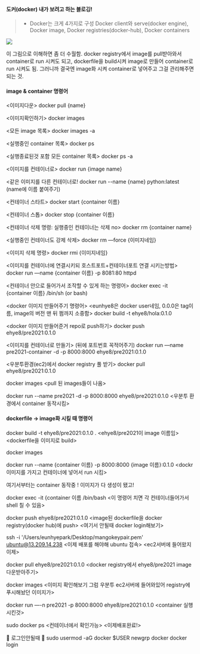 #### 도커(docker) 내가 보려고 하는 블로깅!
> * Docker는 크게 4가지로 구성
Docker client와 serve(docker engine), 
Docker image, 
Docker registries(docker-hub), 
Docker containers

![](https://images.velog.io/images/majaeh43/post/2a7a7b7c-0446-4c22-8990-d1d69655ec41/%E1%84%89%E1%85%B3%E1%84%8F%E1%85%B3%E1%84%85%E1%85%B5%E1%86%AB%E1%84%89%E1%85%A3%E1%86%BA%202021-11-07%20%E1%84%8B%E1%85%A9%E1%84%92%E1%85%AE%2012.46.56.png)

이 그림으로 이해하면 좀 더 수월함.
docker registry에서 image를 pull받아와서 container로 run 시켜도 되고,
dockerfile을 build시켜 image로 만들어 container로 run 시켜도 됨.
그러니까 결국엔 image화 시켜 container로 넣어주고 그걸 관리해주면 되는 것.

#### image & container 명령어

<이미지다운>
docker pull {name}

<이미지확인하기>
docker images 

<모든 image 목록>
docker images -a

<실행중인 container 목록>
docker ps

<실행종료된것 포함 모든 container 목록>
docker ps -a

<이미지를 컨테이너로>
docker run {image name}

<같은 이미지를 다른 컨테이너로!
docker run --name {name} python:latest (name에 이름 붙여주기)

<컨테이너 스타트>
docker start {container 이름}

<컨테이너 스톱>
docker stop {container 이름}

<컨테이너 삭제 명령: 실행중인 컨테이너는 삭제 no>
docker rm {container name}

<실행중인 컨테이너도 강제 삭제>
docker rm —force {이미지네임}

<이미지 삭제 명령>
docker rmi {이미지네임}

<이미지를 컨테이너에 연결시키되 호스트포트+컨테이너포트 연결 시키는방법>
docker run —name {container 이름} -p 8081:80 httpd

<컨테이너 안으로 들어가서 조작할 수 있게 하는 명령어>
docker exec -it {container 이름} /bin/sh (or bash)

<docker	이미지 만들어주기 명령어>
<eunhye8은 docker user네임, 0.0.0은 tag이름, image의 버전 맨 뒤 쩜까지 소중함>
docker build -t ehye8/hola:0.1.0

<docker 이미지 만들어준거 repo로 push하기>
docker push ehye8/pre2021:0.1.0

<이미지를 컨테이너로 만들기> (뒤에 포트번호 꼭적어주기)
docker run —name pre2021-container -d -p 8000:8000 ehye8/pre2021:0.1.0

<우분투환경(ec2)에서 docker registry 풀 받기>
docker pull ehye8/pre2021:0.1.0

docker images
<pull 된 images들이 나옴>

docker run --name pre2021 -d -p 8000:8000 ehye8/pre2021:0.1.0
<우분투 환경에서 container 동작시킴>

#### dockerfile -> image화 시킬 때 명령어
docker build -t ehye8/pre2021:0.1.0 .
<ehye8/pre2021이 image 이름임>
<dockerfile을 이미지로 build>

docker images

docker run --name {container 이름} -p 8000:8000 {image 이름}:0.1.0 
<dockr 이미지를 가지고 컨테이너에 넣어서 run 시킴>

여기서부터는 container 동작중 !
이미지가 다 생성이 됐고!

docker exec -it {container 이름 /bin/bash 
<이 명령어 치면 각 컨테이너들어가서 shell 칠 수 있음>

docker push ehye8/pre2021:0.1.0
<image된 dockerfile을 docker registry(docker hub)에 push>
<여기서 안될때 docker login해보기>

ssh -i '/Users/eunhyepark/Desktop/mangokeypair.pem' ubuntu@13.209.14.238
<이제 배포를 해야해 ubuntu 접속>
<ec2서버에 들어왔지 이제>

docker pull ehye8/pre2021:0.1.0
<docker registry에서 ehye8/pre2021 image 다운받아주기>

docker images 
<이미지 확인해보기 그럼 우분투 ec2서버에 들어와있어 registry에 푸시해놨던 이미지가>

docker run —-n pre2021 -p 8000:8000 ehye8/pre2021:0.1.0
<container 실행시킨것>

sudo docker ps
<컨테이너에서 확인가능>
<이제배포완료!>

🍆 로그인안될때 🍆
sudo usermod -aG docker $USER
newgrp docker
docker login

